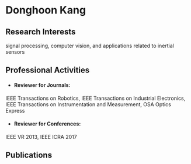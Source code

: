 # Donghoon Kang  
## Research Interests
signal processing, computer vision, and applications related to inertial sensors  

## Professional Activities
* #### Reviewer for Journals:  
IEEE Transactions on Robotics, IEEE Transactions on Industrial Electronics, IEEE Transactions on Instrumentation and Measurement, OSA Optics Express
* #### Reviewer for Conferences:  
IEEE VR 2013, IEEE ICRA 2017
## Publications
